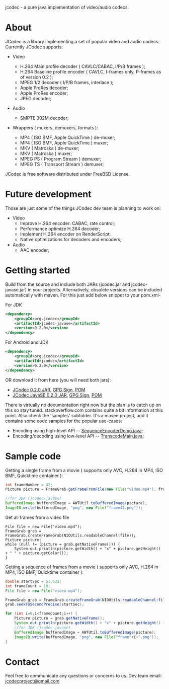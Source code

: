 jcodec - a pure java implementation of video/audio codecs.

# About 

JCodec is a library implementing a set of popular video and audio codecs. Currently JCodec supports:

* Video
    * H.264 Main profile decoder ( CAVLC/CABAC, I/P/B frames );
    * H.264 Baseline profile encoder ( CAVLC, I-frames only, P-frames as of version 0.2 );
    * MPEG 1/2 decoder ( I/P/B frames, interlace );
    * Apple ProRes decoder;
    * Apple ProRes encoder;
    * JPEG decoder;

* Audio
    * SMPTE 302M decoder;

* Wrappers ( muxers, demuxers, formats ):
    * MP4 ( ISO BMF, Apple QuickTime ) de-muxer;
    * MP4 ( ISO BMF, Apple QuickTime ) muxer;
    * MKV ( Matroska ) de-muxer;
    * MKV ( Matroska ) muxer;
    * MPEG PS ( Program Stream ) demuxer;
    * MPEG TS ( Transport Stream ) demuxer;

JCodec is free software distributed under FreeBSD License.

# Future development

 Those are just some of the things JCodec dev team is planning to work on:

* Video
    * Improve H.264 encoder: CABAC, rate control;
    * Performance optimize H.264 decoder;
    * Implement H.264 encoder on RenderScript;
    * Native optimizations for decoders and encoders;
* Audio
    * AAC encoder;

# Getting started

Build from the source and include both JARs (jcodec.jar and jcodec-javase.jar) in your projects. Alternatively, obsolete
versions can be included automatically with maven. For this just add below snippet to your pom.xml-

For JDK
```xml
<dependency>
    <groupId>org.jcodec</groupId>
    <artifactId>jcodec-javase</artifactId>
    <version>0.2.0</version>
</dependency>
```

For Android and JDK 
```xml
<dependency>
    <groupId>org.jcodec</groupId>
    <artifactId>jcodec</artifactId>
    <version>0.2.0</version>
</dependency>
```
OR download it from here (you will need both jars):
* [JCodec 0.2.0 JAR](http://central.maven.org/maven2/org/jcodec/jcodec/0.2.0/jcodec-0.2.0.jar), [GPG Sign](http://central.maven.org/maven2/org/jcodec/jcodec/0.2.0/jcodec-0.2.0.jar.asc), [POM](http://central.maven.org/maven2/org/jcodec/jcodec/0.2.0/jcodec-0.2.0.pom)
* [JCodec JavaSE 0.2.0 JAR](http://central.maven.org/maven2/org/jcodec/jcodec-javase/0.2.0/jcodec-javase-0.2.0.jar), [GPG Sign](http://central.maven.org/maven2/org/jcodec/jcodec-javase/0.2.0/jcodec-javase-0.2.0.jar.asc), [POM](http://central.maven.org/maven2/org/jcodec/jcodec-javase/0.2.0/jcodec-javase-0.2.0.pom)

There is virtually no documentation right now but the plan is to catch up on this so stay tuned. stackoverflow.com contains quite a bit information at this point.
Also check the 'samples' subfolder. It's a maven project, and it contains some code samples for the popular use-cases:
* Encoding using high-level API -- [SequenceEncoderDemo.java](https://github.com/jcodec/jcodec/blob/master/samples/main/java/org/jcodec/samples/gen/SequenceEncoderDemo.java);
* Encoding/decoding using low-level API -- [TranscodeMain.java](https://github.com/jcodec/jcodec/blob/master/samples/main/java/org/jcodec/samples/transcode/TranscodeMain.java);

# Sample code


Getting a single frame from a movie ( supports only AVC, H.264 in MP4, ISO BMF, Quicktime container ):
```java
int frameNumber = 42;
Picture picture = FrameGrab.getFrameFromFile(new File("video.mp4"), frameNumber);

//for JDK (jcodec-javase)
BufferedImage bufferedImage = AWTUtil.toBufferedImage(picture);
ImageIO.write(bufferedImage, "png", new File("frame42.png"));
```

Get all frames from a video file
```
File file = new File("video.mp4");
FrameGrab grab = FrameGrab.createFrameGrab(NIOUtils.readableChannel(file));
Picture picture;
while (null != (picture = grab.getNativeFrame())) {
    System.out.println(picture.getWidth() + "x" + picture.getHeight() + " " + picture.getColor());
}
```

Getting a sequence of frames from a movie ( supports only AVC, H.264 in MP4, ISO BMF, Quicktime container ):
```java
double startSec = 51.632;
int frameCount = 10;
File file = new File("video.mp4");

FrameGrab grab = FrameGrab.createFrameGrab(NIOUtils.readableChannel(file));
grab.seekToSecondPrecise(startSec);

for (int i=0;i<frameCount;i++) {
    Picture picture = grab.getNativeFrame();
    System.out.println(picture.getWidth() + "x" + picture.getHeight() + " " + picture.getColor());
    //for JDK (jcodec-javase)
    BufferedImage bufferedImage = AWTUtil.toBufferedImage(picture);
    ImageIO.write(bufferedImage, "png", new File("frame"+i+".png"));
}
```

# Contact

Feel free to communicate any questions or concerns to us. Dev team email: jcodecproject@gmail.com
